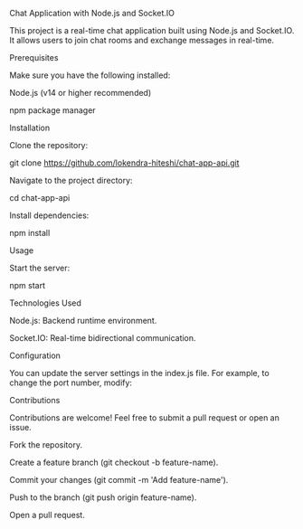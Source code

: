 Chat Application with Node.js and Socket.IO

This project is a real-time chat application built using Node.js and Socket.IO. It allows users to join chat rooms and exchange messages in real-time.

Prerequisites

Make sure you have the following installed:

Node.js (v14 or higher recommended)

npm package manager

Installation

Clone the repository:

git clone https://github.com/lokendra-hiteshi/chat-app-api.git

Navigate to the project directory:

cd chat-app-api

Install dependencies:

npm install

Usage

Start the server:

npm start



Technologies Used

Node.js: Backend runtime environment.

Socket.IO: Real-time bidirectional communication.


Configuration

You can update the server settings in the index.js file. For example, to change the port number, modify:


Contributions

Contributions are welcome! Feel free to submit a pull request or open an issue.

Fork the repository.

Create a feature branch (git checkout -b feature-name).

Commit your changes (git commit -m 'Add feature-name').

Push to the branch (git push origin feature-name).

Open a pull request.


